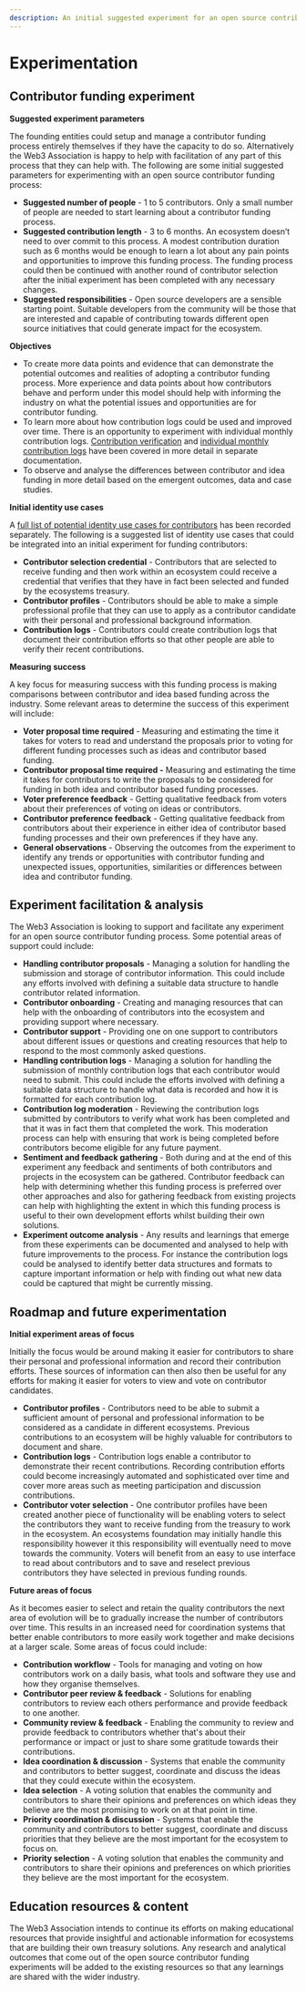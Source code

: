```yaml
---
description: An initial suggested experiment for an open source contributor funding process
---
```


# Experimentation

## Contributor funding experiment



**Suggested experiment parameters**

The founding entities could setup and manage a contributor funding process entirely themselves if they have the capacity to do so. Alternatively the Web3 Association is happy to help with facilitation of any part of this process that they can help with. The following are some initial suggested parameters for experimenting with an open source contributor funding process:

* **Suggested number of people** - 1 to 5 contributors. Only a small number of people are needed to start learning about a contributor funding process.
* **Suggested contribution length** - 3 to 6 months. An ecosystem doesn’t need to over commit to this process. A modest contribution duration such as 6 months would be enough to learn a lot about any pain points and opportunities to improve this funding process. The funding process could then be continued with another round of contributor selection after the initial experiment has been completed with any necessary changes.
* **Suggested responsibilities** - Open source developers are a sensible starting point. Suitable developers from the community will be those that are interested and capable of contributing towards different open source initiatives that could generate impact for the ecosystem.



**Objectives**

* To create more data points and evidence that can demonstrate the potential outcomes and realities of adopting a contributor funding process. More experience and data points about how contributors behave and perform under this model should help with informing the industry on what the potential issues and opportunities are for contributor funding.
* To learn more about how contribution logs could be used and improved over time. There is an opportunity to experiment with individual monthly contribution logs. [Contribution verification](https://disbursement.treasuries.co/contributions/contribution-verification) and [individual monthly contribution logs](https://disbursement.treasuries.co/contributions/contribution-verification/individual-monthly-contribution-logs) have been covered in more detail in separate documentation.
* To observe and analyse the differences between contributor and idea funding in more detail based on the emergent outcomes, data and case studies.



**Initial identity use cases**

A [full list of potential identity use cases for contributors](../../identity/contributor-identity-use-cases.md) has been recorded separately. The following is a suggested list of identity use cases that could be integrated into an initial experiment for funding contributors:

* **Contributor selection credential** - Contributors that are selected to receive funding and then work within an ecosystem could receive a credential that verifies that they have in fact been selected and funded by the ecosystems treasury.
* **Contributor profiles** - Contributors should be able to make a simple professional profile that they can use to apply as a contributor candidate with their personal and professional background information.
* **Contribution logs** - Contributors could create contribution logs that document their contribution efforts so that other people are able to verify their recent contributions.



**Measuring success**

A key focus for measuring success with this funding process is making comparisons between contributor and idea based funding across the industry. Some relevant areas to determine the success of this experiment will include:

* **Voter proposal time required** - Measuring and estimating the time it takes for voters to read and understand the proposals prior to voting for different funding processes such as ideas and contributor based funding.
* **Contributor proposal time required -** Measuring and estimating the time it takes for contributors to write the proposals to be considered for funding in both idea and contributor based funding processes.
* **Voter preference feedback** - Getting qualitative feedback from voters about their preferences of voting on ideas or contributors.
* **Contributor preference feedback** - Getting qualitative feedback from contributors about their experience in either idea of contributor based funding processes and their own preferences if they have any.
* **General observations** - Observing the outcomes from the experiment to identify any trends or opportunities with contributor funding and unexpected issues, opportunities, similarities or differences between idea and contributor funding.



## Experiment facilitation & analysis

The Web3 Association is looking to support and facilitate any experiment for an open source contributor funding process. Some potential areas of support could include:

* **Handling contributor proposals** - Managing a solution for handling the submission and storage of contributor information. This could include any efforts involved with defining a suitable data structure to handle contributor related information.
* **Contributor onboarding** - Creating and managing resources that can help with the onboarding of contributors into the ecosystem and providing support where necessary.
* **Contributor support** - Providing one on one support to contributors about different issues or questions and creating resources that help to respond to the most commonly asked questions.
* **Handling contribution logs** - Managing a solution for handling the submission of monthly contribution logs that each contributor would need to submit. This could include the efforts involved with defining a suitable data structure to handle what data is recorded and how it is formatted for each contribution log.
* **Contribution log moderation** - Reviewing the contribution logs submitted by contributors to verify what work has been completed and that it was in fact them that completed the work. This moderation process can help with ensuring that work is being completed before contributors become eligible for any future payment.
* **Sentiment and feedback gathering** - Both during and at the end of this experiment any feedback and sentiments of both contributors and projects in the ecosystem can be gathered. Contributor feedback can help with determining whether this funding process is preferred over other approaches and also for gathering feedback from existing projects can help with highlighting the extent in which this funding process is useful to their own development efforts whilst building their own solutions.
* **Experiment outcome analysis** - Any results and learnings that emerge from these experiments can be documented and analysed to help with future improvements to the process. For instance the contribution logs could be analysed to identify better data structures and formats to capture important information or help with finding out what new data could be captured that might be currently missing.



## Roadmap and future experimentation



**Initial experiment areas of focus**

Initially the focus would be around making it easier for contributors to share their personal and professional information and record their contribution efforts. These sources of information can then also then be useful for any efforts for making it easier for voters to view and vote on contributor candidates.

* **Contributor profiles** - Contributors need to be able to submit a sufficient amount of personal and professional information to be considered as a candidate in different ecosystems. Previous contributions to an ecosystem will be highly valuable for contributors to document and share.
* **Contribution logs** - Contribution logs enable a contributor to demonstrate their recent contributions. Recording contribution efforts could become increasingly automated and sophisticated over time and cover more areas such as meeting participation and discussion contributions.
* **Contributor voter selection** - One contributor profiles have been created another piece of functionality will be enabling voters to select the contributors they want to receive funding from the treasury to work in the ecosystem. An ecosystems foundation may initially handle this responsibility however it this responsibility will eventually need to move towards the community. Voters will benefit from an easy to use interface to read about contributors and to save and reselect previous contributors they have selected in previous funding rounds.



**Future areas of focus**

As it becomes easier to select and retain the quality contributors the next area of evolution will be to gradually increase the number of contributors over time. This results in an increased need for coordination systems that better enable contributors to more easily work together and make decisions at a larger scale. Some areas of focus could include:

* **Contribution workflow** - Tools for managing and voting on how contributors work on a daily basis, what tools and software they use and how they organise themselves.
* **Contributor peer review & feedback** - Solutions for enabling contributors to review each others performance and provide feedback to one another.
* **Community review & feedback** - Enabling the community to review and provide feedback to contributors whether that's about their performance or impact or just to share some gratitude towards their contributions.
* **Idea coordination & discussion** - Systems that enable the community and contributors to better suggest, coordinate and discuss the ideas that they could execute within the ecosystem.
* **Idea selection** - A voting solution that enables the community and contributors to share their opinions and preferences on which ideas they believe are the most promising to work on at that point in time.
* **Priority coordination & discussion** - Systems that enable the community and contributors to better suggest, coordinate and discuss priorities that they believe are the most important for the ecosystem to focus on.
* **Priority selection** - A voting solution that enables the community and contributors to share their opinions and preferences on which priorities they believe are the most important for the ecosystem.



## Education resources & content

The Web3 Association intends to continue its efforts on making educational resources that provide insightful and actionable information for ecosystems that are building their own treasury solutions. Any research and analytical outcomes that come out of the open source contributor funding experiments will be added to the existing resources so that any learnings are shared with the wider industry.
